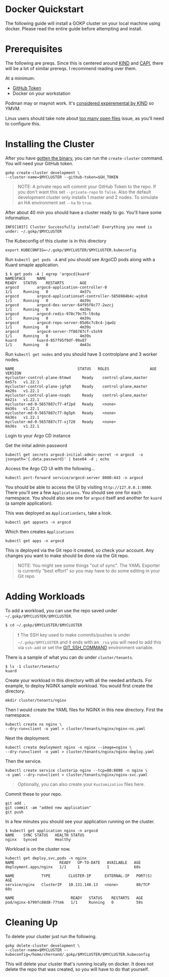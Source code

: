 # Docker Quickstart

The following guide will install a GOKP cluster on your local machine using docker.
Please read the entire guide before attempting and install.

# Prerequisites

The following are preqs. Since this is centered around [KIND](https://kind.sigs.k8s.io/) and [CAPI](https://cluster-api.sigs.k8s.io/), there will be a lot of similar prereqs. I recommend reading over them.

At a minimum:
* [GitHub Token](github-token.md)
* Docker on your workstation

Podman may or maynot work. It's [considered experemental by KIND](https://kind.sigs.k8s.io/docs/user/rootless/#creating-a-kind-cluster-with-rootless-podman) so YMVM.

Linux users should take note about [too many open files](https://kind.sigs.k8s.io/docs/user/known-issues/#pod-errors-due-to-too-many-open-files) issue, as you'll need to configure this.

# Installing the Cluster

After you have [gotten the binary](../README.md#getting-the-binary), you can run the `create-cluster` command. You will need your GitHub token.

```shell
gokp create-cluster development \
--cluster-name=$MYCLUSTER --github-token=$GH_TOKEN
```

> NOTE: A private repo will commit your GitHub Token to the repo. If you don't want this set `--private-repo` to `false`. Also
> the default development cluster only installs 1 master and 2 nodes. To simulate an HA environment set `--ha` to `true`.

After about 40 min you should have a cluster ready to go. You'll have some information.

```shell
INFO[1037] Cluster Successfully installed! Everything you need is under: ~/.gokp/$MYCLUSTER
```

The Kubeconfig of this cluster is in this directory

```shell
export KUBECONFIG=~/.gokp/$MYCLUSTER/$MYCLUSTER.kubeconfig
```

Run `kubectl get pods -A` and you should see ArgoCD pods along with a Kuard smaple application.

```
$ k get pods -A | egrep 'argocd|kuard'
NAMESPACE     NAME                                                  READY   STATUS    RESTARTS       AGE
argocd        argocd-application-controller-0                       1/1     Running   0              4m37s
argocd        argocd-applicationset-controller-5856984b4c-wj8s8     1/1     Running   0              4m39s
argocd        argocd-dex-server-64f95f8c77-2wzcj                    1/1     Running   0              4m39s
argocd        argocd-redis-978c79c75-l9c6p                          1/1     Running   0              4m39s
argocd        argocd-repo-server-85d6c7c8c4-jqwdz                   1/1     Running   0              4m39s
argocd        argocd-server-7f86787cf-s5sh9                         1/1     Running   0              4m39s
kuard         kuard-857f95f9df-99x87                                1/1     Running   0              4m43s
```

Run `kubectl get nodes` and you should have 3 controlplane and 3 worker nodes.

```
NAME                            STATUS   ROLES                  AGE     VERSION
mycluster-control-plane-6tmwd     Ready    control-plane,master   6m57s   v1.22.1
mycluster-control-plane-jgfq9     Ready    control-plane,master   4m20s   v1.22.1
mycluster-control-plane-nsqdc     Ready    control-plane,master   6m21s   v1.22.1
mycluster-md-0-5657887c77-4f2pd   Ready    <none>                 6m36s   v1.22.1
mycluster-md-0-5657887c77-8g5ph   Ready    <none>                 6m36s   v1.22.1
mycluster-md-0-5657887c77-xj728   Ready    <none>                 6m36s   v1.22.1
```

Login to your Argo CD instance

Get the inital admin password

```shell
kubectl get secrets argocd-initial-admin-secret -n argocd  -o jsonpath='{.data.password}' | base64 -d ; echo
```

Access the Argo CD UI with the following...

```shell
kubectl port-forward service/argocd-server 8080:443 -n argocd
```

You should be able to access the UI by visiting `http://127.0.0.1:8080`. There you'll see a few `Applications`. You should see one for each namespace. You should also see  one for `argocd` itself and another for `kuard` (a sample application).


This was deployed as `ApplicationSets`, take a look.

```shell
kubectl get appsets -n argocd
```

Which then creates `Applications`

```shell
kubectl get apps -n argocd
```

This is deployed via the Git repo it created, so check your account. Any changes you want to make should be done via the Git repo.

> NOTE: You might see some things "out of sync". The YAML Exporter is currently "best effort" so you may have to do some editing in your Git repo

# Adding Workloads

To add a workload, you can use the repo saved under `~/.gokp/$MYCLUSTER/$MYCLUSTER`.

```shell
$ cd ~/.gokp/$MYCLUSTER/$MYCLUSTER
```

> :exclamation: The SSH key used to make commits/pushes is under `~/.gokp/$MYCLUSTER` and it ends with an `_rsa`
> you will need to add this via `ssh-add` or set the [GIT_SSH_COMMAND](https://git-scm.com/docs/git) environment variable.

There is a sample of what you can do under `cluster/tenants`.

```shell
$ ls -1 cluster/tenants/
kuard
```

Create your workload in this directory with all the needed artifacts.
For example, to deploy NGINX sample workload. You would first create
the directory.

```shell
mkdir cluster/tenants/nginx
```

Then I would create the YAML files for NGINX in this new directory. First the namespace.

```shell
kubectl create ns nginx \
--dry-run=client -o yaml > cluster/tenants/nginx/nginx-ns.yaml
```

Next the deployment.

```shell
kubectl create deployment nginx -n nginx --image=nginx \
--dry-run=client -o yaml > cluster/tenants/nginx/nginx-deploy.yaml
```

Then the service.

```shell
kubectl create service clusterip nginx --tcp=80:8080 -n nginx \
-o yaml --dry-run=client > cluster/tenants/nginx/nginx-svc.yaml
```

> Optionally, you can also create your `Kustomization` files here.

Commit these to your repo.

```shell
git add .
git commit -am "added new application"
git push
```

In a few minutes you should see your application running on the cluster.

```shell
$ kubectl get application nginx -n argocd
NAME    SYNC STATUS   HEALTH STATUS
nginx   Synced        Healthy
```

Workload is on the cluster now.

```shell
kubectl get deploy,svc,pods -n nginx
NAME                    READY   UP-TO-DATE   AVAILABLE   AGE
deployment.apps/nginx   1/1     1            1           60s

NAME            TYPE        CLUSTER-IP      EXTERNAL-IP   PORT(S)   AGE
service/nginx   ClusterIP   10.131.140.13   <none>        80/TCP    60s

NAME                         READY   STATUS    RESTARTS   AGE
pod/nginx-6799fc88d8-77tmk   1/1     Running   0          59s
```

# Cleaning Up

To delete your cluster just run the following.

```shell
gokp delete-cluster development \
--cluster-name=$MYCLUSTER --kubeconfig=/home/chernand/.gokp/$MYCLUSTER/$MYCLUSTER.kubeconfig
```

This will delete your cluster that's running locally on docker. It does not delete the repo that was created, so you will have to do that yourself.
